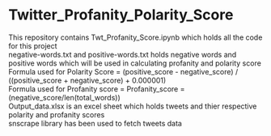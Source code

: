 # Twitter_Profanity_Polarity_Score
This repository contains Twt_Profanity_Score.ipynb which holds all the code for this project <br>
negative-words.txt and positive-words.txt holds negative words and positive words which will be used in calculating profanity and polarity score <br>
Formula used for Polarity Score = (positive_score - negative_score) / ((positive_score + negative_score) + 0.000001) <br>
Formula used for Profanity score = Profanity_score = (negative_score/len(total_words)) <br>
Output_data.xlsx is an excel sheet which holds tweets and thier respective polarity and profanity scores <br>
snscrape library has been used to fetch tweets data
